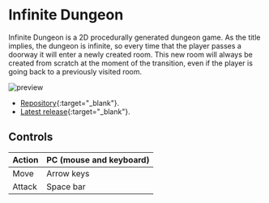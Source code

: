 # Infinite Dungeon

Infinite Dungeon is a 2D procedurally generated dungeon game.
As the title implies, the dungeon is infinite, so every time that the player passes a doorway it will enter a newly created room. 
This new room will always be created from scratch at the moment of the transition, even if the player is going back to a previously visited room.

![preview](https://raw.githubusercontent.com/azarrias/l2d-infinite-dungeon/master/preview.gif "Preview animated gif")

* [Repository](https://github.com/azarrias/l2d-infinite-dungeon){:target="_blank"}.
* [Latest release](https://github.com/azarrias/l2d-infinite-dungeon/releases/latest){:target="_blank"}.

## Controls

Action | PC (mouse and keyboard) 
------ | ----------------------- 
Move   | Arrow keys              
Attack | Space bar               
